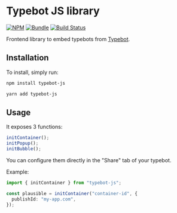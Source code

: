 # Typebot JS library

[![NPM](https://flat.badgen.net/npm/v/typebot-js)](https://www.npmjs.com/package/typebot-js) [![Bundle](https://flat.badgen.net/bundlephobia/minzip/typebot-js)](https://bundlephobia.com/result?p=typebot-js@latest) [![Build Status](https://travis-ci.com/plausible/typebot-js.svg?branch=master)](https://travis-ci.com/plausible/typebot-js)

Frontend library to embed typebots from [Typebot](https://www.typebot.io/).

## Installation

To install, simply run:

```bash
npm install typebot-js

yarn add typebot-js
```

## Usage

It exposes 3 functions:

```ts
initContainer();
initPopup();
initBubble();
```

You can configure them directly in the "Share" tab of your typebot.

Example:

```ts
import { initContainer } from "typebot-js";

const plausible = initContainer("container-id", {
  publishId: "my-app.com",
});
```
